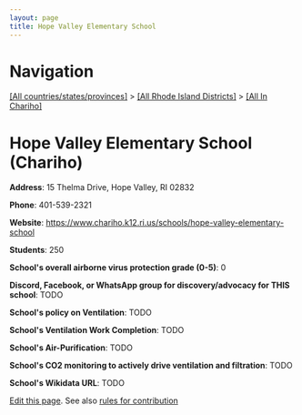 ```yaml
---
layout: page
title: Hope Valley Elementary School
---
```

# Navigation

[[All countries/states/provinces]](../../..) > [[All Rhode Island Districts]](../..) > [[All In Chariho]](..)

# Hope Valley Elementary School (Chariho)

**Address**: 15 Thelma Drive, Hope Valley, RI 02832

**Phone**: 401-539-2321

**Website**: <https://www.chariho.k12.ri.us/schools/hope-valley-elementary-school>

**Students**: 250

**School's overall airborne virus protection grade (0-5)**: 0

**Discord, Facebook, or WhatsApp group for discovery/advocacy for THIS school**: TODO

**School's policy on Ventilation**: TODO

**School's Ventilation Work Completion**: TODO

**School's Air-Purification**: TODO

**School's CO2 monitoring to actively drive ventilation and filtration**: TODO

**School's Wikidata URL**: TODO


[Edit this page](https://github.com/ventilate-schools/RI/edit/main/./Chariho/Hope_Valley_Elementary_School.md). See also [rules for contribution](../../../contribution-rules/)